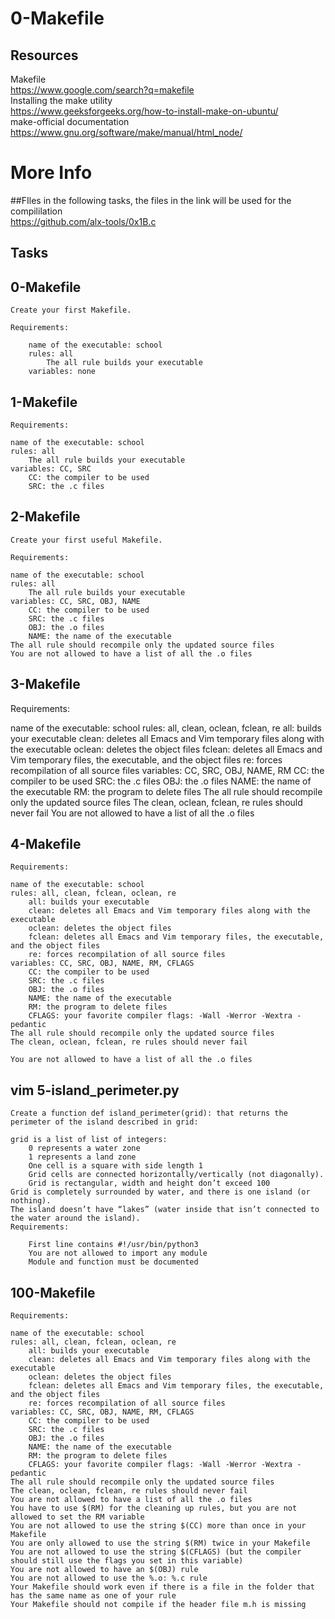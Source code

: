 # 0-Makefile

## Resources
Makefile <br>https://www.google.com/search?q=makefile<br>
Installing the make utility <br>https://www.geeksforgeeks.org/how-to-install-make-on-ubuntu/<br>
make-official documentation <br>https://www.gnu.org/software/make/manual/html_node/<br>

# More Info
##FIles
in the following tasks, the files in the link will be used for the compililation <br>https://github.com/alx-tools/0x1B.c<br>


## Tasks

## 0-Makefile
	
	Create your first Makefile.

	Requirements:

		name of the executable: school
		rules: all
			The all rule builds your executable
		variables: none

## 1-Makefile

	Requirements:

	name of the executable: school
	rules: all
		The all rule builds your executable
	variables: CC, SRC
		CC: the compiler to be used
		SRC: the .c files

## 2-Makefile

	Create your first useful Makefile.

	Requirements:

	name of the executable: school
	rules: all
		The all rule builds your executable
	variables: CC, SRC, OBJ, NAME
		CC: the compiler to be used
		SRC: the .c files
		OBJ: the .o files
		NAME: the name of the executable
	The all rule should recompile only the updated source files
	You are not allowed to have a list of all the .o files

## 3-Makefile

Requirements:

name of the executable: school
rules: all, clean, oclean, fclean, re
	all: builds your executable
	clean: deletes all Emacs and Vim temporary files along with the executable
	oclean: deletes the object files
	fclean: deletes all Emacs and Vim temporary files, the executable, and the object files
	re: forces recompilation of all source files
variables: CC, SRC, OBJ, NAME, RM
	CC: the compiler to be used
	SRC: the .c files
	OBJ: the .o files
	NAME: the name of the executable
	RM: the program to delete files
The all rule should recompile only the updated source files
The clean, oclean, fclean, re rules should never fail
You are not allowed to have a list of all the .o files

## 4-Makefile

	Requirements:

	name of the executable: school
	rules: all, clean, fclean, oclean, re
		all: builds your executable
		clean: deletes all Emacs and Vim temporary files along with the executable
		oclean: deletes the object files
		fclean: deletes all Emacs and Vim temporary files, the executable, and the object files
		re: forces recompilation of all source files
	variables: CC, SRC, OBJ, NAME, RM, CFLAGS
		CC: the compiler to be used
		SRC: the .c files
		OBJ: the .o files
		NAME: the name of the executable
		RM: the program to delete files
		CFLAGS: your favorite compiler flags: -Wall -Werror -Wextra -pedantic
	The all rule should recompile only the updated source files
	The clean, oclean, fclean, re rules should never fail

	You are not allowed to have a list of all the .o files

## vim 5-island_perimeter.py

	Create a function def island_perimeter(grid): that returns the perimeter of the island described in grid:

	grid is a list of list of integers:
		0 represents a water zone
		1 represents a land zone
		One cell is a square with side length 1
		Grid cells are connected horizontally/vertically (not diagonally).
		Grid is rectangular, width and height don’t exceed 100
	Grid is completely surrounded by water, and there is one island (or nothing).
	The island doesn’t have “lakes” (water inside that isn’t connected to the water around the island).
	Requirements:

		First line contains #!/usr/bin/python3
		You are not allowed to import any module
		Module and function must be documented

## 100-Makefile

	Requirements:

	name of the executable: school
	rules: all, clean, fclean, oclean, re
		all: builds your executable
		clean: deletes all Emacs and Vim temporary files along with the executable
		oclean: deletes the object files
		fclean: deletes all Emacs and Vim temporary files, the executable, and the object files
		re: forces recompilation of all source files
	variables: CC, SRC, OBJ, NAME, RM, CFLAGS
		CC: the compiler to be used
		SRC: the .c files
		OBJ: the .o files
		NAME: the name of the executable
		RM: the program to delete files
		CFLAGS: your favorite compiler flags: -Wall -Werror -Wextra -pedantic
	The all rule should recompile only the updated source files
	The clean, oclean, fclean, re rules should never fail
	You are not allowed to have a list of all the .o files
	You have to use $(RM) for the cleaning up rules, but you are not allowed to set the RM variable
	You are not allowed to use the string $(CC) more than once in your Makefile
	You are only allowed to use the string $(RM) twice in your Makefile
	You are not allowed to use the string $(CFLAGS) (but the compiler should still use the flags you set in this variable)
	You are not allowed to have an $(OBJ) rule
	You are not allowed to use the %.o: %.c rule
	Your Makefile should work even if there is a file in the folder that has the same name as one of your rule
	Your Makefile should not compile if the header file m.h is missing
